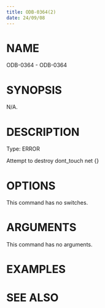 ```yaml
---
title: ODB-0364(2)
date: 24/09/08
---
```


# NAME

ODB-0364 - ODB-0364

# SYNOPSIS

N/A.

# DESCRIPTION

Type: ERROR

Attempt to destroy dont_touch net {}

# OPTIONS

This command has no switches.

# ARGUMENTS

This command has no arguments.

# EXAMPLES

# SEE ALSO
